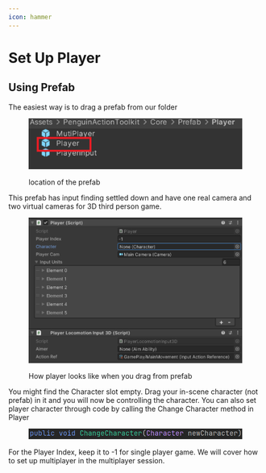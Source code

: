 ```yaml
---
icon: hammer
---
```


# Set Up Player

## Using Prefab

The easiest way is to drag a prefab from our folder

<figure><img src="../.gitbook/assets/image (2) (1) (1) (1) (1) (1).png" alt=""><figcaption><p>location of the prefab</p></figcaption></figure>

This prefab has input finding settled down and have one real camera and two virtual cameras for 3D third person game.

<figure><img src="../.gitbook/assets/image (4) (1) (1) (1) (1).png" alt=""><figcaption><p>How player looks like when you drag from prefab</p></figcaption></figure>

You might find the Character slot empty. Drag your in-scene character (not prefab) in it and you will now be controlling the character. You can also set player character through code by calling the Change Character method in Player

<figure><img src="../.gitbook/assets/image (5) (1) (1) (1).png" alt=""><figcaption></figcaption></figure>

For the Player Index, keep it to -1 for single player game. We will cover how to set up multiplayer in the multiplayer session.&#x20;
